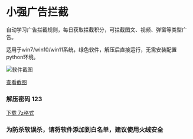 ﻿# 小强广告拦截
自动学习广告拦截规则，每日获取拦截积分，可拦截图文、视频、弹窗等类型广告。

适用于win7/win10/win11系统，绿色软件，解压后直接运行，无需安装配置python环境。

![软件截图](https://s1.ax1x.com/2023/04/24/p9mQisU.jpg)

[查看截图](https://s1.ax1x.com/2023/04/24/p9mQisU.jpg)

### 解压密码 123

[下载 7z格式](https://xqad.github.io/xx/%E5%B0%8F%E5%BC%BA%E5%B9%BF%E5%91%8A%E6%8B%A6%E6%88%AA.7z)

### 为防杀软误杀，请将软件添加到白名单，建议使用火绒安全